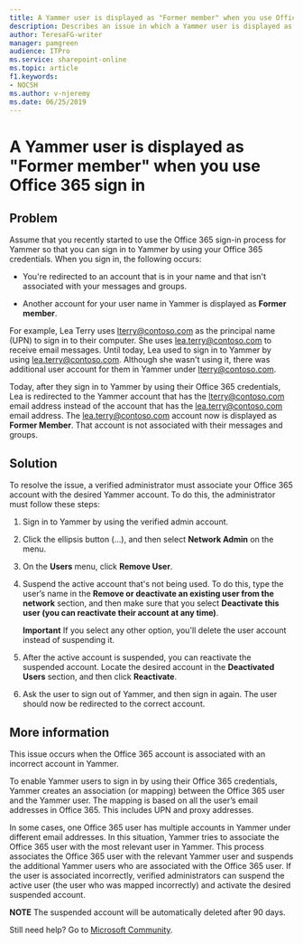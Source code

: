 ```yaml
---
title: A Yammer user is displayed as "Former member" when you use Office 365 sign in for Yammer
description: Describes an issue in which a Yammer user is displayed as "Former member" when you use Office 365 sign in for Yammer.
author: TeresaFG-writer
manager: pamgreen
audience: ITPro
ms.service: sharepoint-online
ms.topic: article
f1.keywords:
- NOCSH
ms.author: v-njeremy
ms.date: 06/25/2019
---
```


# A Yammer user is displayed as "Former member" when you use Office 365 sign in

## Problem

Assume that you recently started to use the Office 365 sign-in process for Yammer so that you can sign in to Yammer by using your Office 365 credentials. When you sign in, the following occurs:

- You're redirected to an account that is in your name and that isn't associated with your messages and groups.

- Another account for your user name in Yammer is displayed as **Former member**.

For example, Lea Terry uses lterry@contoso.com as the principal name (UPN) to sign in to their computer. She uses lea.terry@contoso.com to receive email messages. Until today, Lea used to sign in to Yammer by using lea.terry@contoso.com. Although she wasn't using it, there was additional user account for them in Yammer under lterry@contoso.com.

Today, after they sign in to Yammer by using their Office 365 credentials, Lea is redirected to the Yammer account that has the lterry@contoso.com email address instead of the account that has the lea.terry@contoso.com email address. The lea.terry@contoso.com account now is displayed as **Former Member**. That account is not associated with their messages and groups.

## Solution

To resolve the issue, a verified administrator must associate your Office 365 account with the desired Yammer account. To do this, the administrator must follow these steps:

1. Sign in to Yammer by using the verified admin account.

2. Click the ellipsis button (…), and then select **Network Admin** on the menu.

3. On the **Users** menu, click **Remove User**.

4. Suspend the active account that's not being used. To do this, type the user’s name in the **Remove or deactivate an existing user from the network** section, and then make sure that you select **Deactivate this user (you can reactivate their account at any time)**.

   **Important** If you select any other option, you'll delete the user account instead of suspending it.

5. After the active account is suspended, you can reactivate the suspended account. Locate the desired account in the **Deactivated Users** section, and then click **Reactivate**.

6. Ask the user to sign out of Yammer, and then sign in again. The user should now be redirected to the correct account.

## More information

This issue occurs when the Office 365 account is associated with an incorrect account in Yammer.

To enable Yammer users to sign in by using their Office 365 credentials, Yammer creates an association (or mapping) between the Office 365 user and the Yammer user. The mapping is based on all the user’s email addresses in Office 365. This includes UPN and proxy addresses.

In some cases, one Office 365 user has multiple accounts in Yammer under different email addresses. In this situation, Yammer tries to associate the Office 365 user with the most relevant user in Yammer. This process associates the Office 365 user with the relevant Yammer user and suspends the additional Yammer users who are associated with the Office 365 user. If the user is associated incorrectly, verified administrators can suspend the active user (the user who was mapped incorrectly) and activate the desired suspended account.

**NOTE** The suspended account will be automatically deleted after 90 days.

Still need help? Go to [Microsoft Community](https://answers.microsoft.com/).
